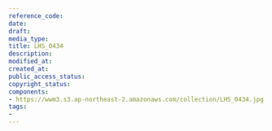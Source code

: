 ```yaml
---
reference_code: 
date: 
draft: 
media_type: 
title: LHS_0434
description: 
modified_at: 
created_at: 
public_access_status: 
copyright_status: 
components:
- https://wwm3.s3.ap-northeast-2.amazonaws.com/collection/LHS_0434.jpg
tags:
- 
---
```


